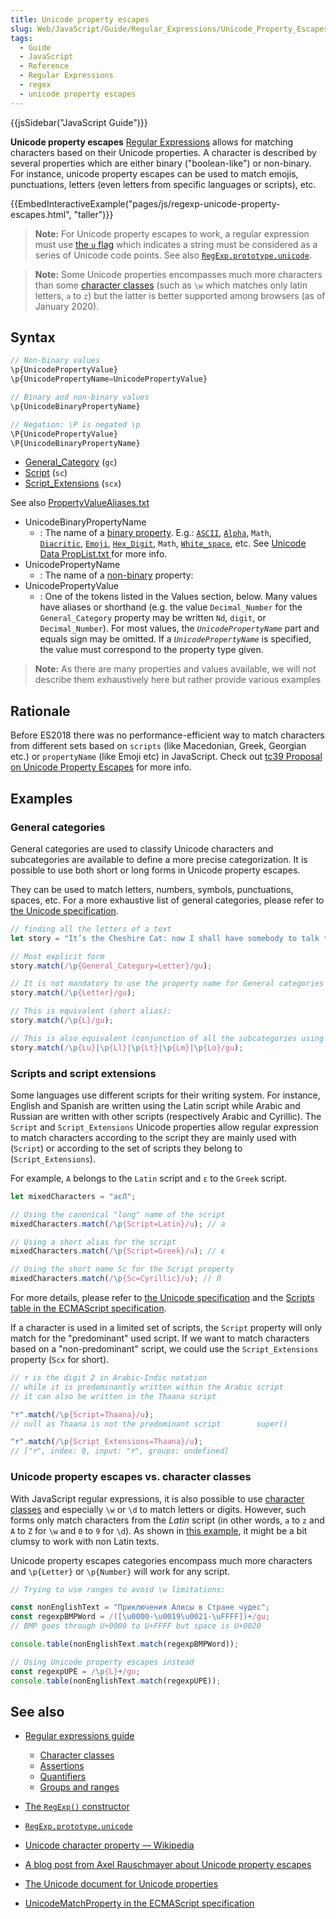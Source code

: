 ```yaml
---
title: Unicode property escapes
slug: Web/JavaScript/Guide/Regular_Expressions/Unicode_Property_Escapes
tags:
  - Guide
  - JavaScript
  - Reference
  - Regular Expressions
  - regex
  - unicode property escapes
---
```

{{jsSidebar("JavaScript Guide")}}

**Unicode property escapes**
[Regular Expressions](/en-US/docs/Web/JavaScript/Guide/Regular_Expressions)
allows for matching characters based on their Unicode properties. A character is
described by several properties which are either binary ("boolean-like") or
non-binary. For instance, unicode property escapes can be used to match emojis,
punctuations, letters (even letters from specific languages or scripts), etc.

{{EmbedInteractiveExample("pages/js/regexp-unicode-property-escapes.html", "taller")}}

> **Note:** For Unicode property escapes to work, a regular expression must use
> [the `u` flag](/en-US/docs/Web/JavaScript/Guide/Regular_Expressions#advanced_searching_with_flags)
> which indicates a string must be considered as a series of Unicode code
> points. See also
> [`RegExp.prototype.unicode`](/en-US/docs/Web/JavaScript/Reference/Global_Objects/RegExp/unicode).

> **Note:** Some Unicode properties encompasses much more characters than some
> [character classes](/en-US/docs/Web/JavaScript/Guide/Regular_Expressions/Character_Classes)
> (such as `\w` which matches only latin letters, `a` to `z`) but the latter is
> better supported among browsers (as of January 2020).

## Syntax

```js
// Non-binary values
\p{UnicodePropertyValue}
\p{UnicodePropertyName=UnicodePropertyValue}

// Binary and non-binary values
\p{UnicodeBinaryPropertyName}

// Negation: \P is negated \p
\P{UnicodePropertyValue}
\P{UnicodeBinaryPropertyName}
```

*   [General_Category](https://unicode.org/reports/tr18/#General_Category_Property)
    (`gc`)
*   [Script](https://unicode.org/reports/tr24/#Script) (`sc`)
*   [Script_Extensions](https://unicode.org/reports/tr24/#Script_Extensions) (`scx`)

See also
[PropertyValueAliases.txt](https://www.unicode.org/Public/UCD/latest/ucd/PropertyValueAliases.txt)

*   UnicodeBinaryPropertyName
    *   : The name of a
        [binary property](https://tc39.es/ecma262/#table-binary-unicode-properties).
        E.g.: [`ASCII`](https://unicode.org/reports/tr18/#General_Category_Property), [`Alpha`](https://unicode.org/reports/tr44/#Alphabetic),
        `Math`,
        [`Diacritic`](https://unicode.org/reports/tr44/#Diacritic), [`Emoji`](https://unicode.org/reports/tr51/#Emoji_Properties), [`Hex_Digit`](https://unicode.org/reports/tr44/#Hex_Digit), `Math`,
        [`White_space`](https://unicode.org/reports/tr44/#White_Space), etc. See
        [Unicode Data PropList.txt ](https://www.unicode.org/Public/UCD/latest/ucd/PropList.txt)for
        more info.
*   UnicodePropertyName
    *   : The name of a
        [non-binary](https://tc39.es/ecma262/#table-nonbinary-unicode-properties)
        property:
*   UnicodePropertyValue
    *   : One of the tokens listed in the Values section, below. Many values have
        aliases or shorthand (e.g. the value `Decimal_Number` for the
        `General_Category` property may be written `Nd`, `digit`, or
        `Decimal_Number`). For most values, the *`UnicodePropertyName`* part and
        equals sign may be omitted. If a *`UnicodePropertyName`* is specified, the
        value must correspond to the property type given.

> **Note:** As there are many properties and values available, we will not
> describe them exhaustively here but rather provide various examples

## Rationale

Before ES2018 there was no performance-efficient way to match characters from
different sets based on `scripts` (like Macedonian, Greek, Georgian etc.) or
`propertyName` (like Emoji etc) in JavaScript. Check out
[tc39 Proposal on Unicode Property Escapes](https://github.com/tc39/proposal-regexp-unicode-property-escapes)
for more info.

## Examples

### General categories

General categories are used to classify Unicode characters and subcategories are
available to define a more precise categorization. It is possible to use both
short or long forms in Unicode property escapes.

They can be used to match letters, numbers, symbols, punctuations, spaces, etc.
For a more exhaustive list of general categories, please refer to
[the Unicode specification](https://unicode.org/reports/tr18/#General_Category_Property).

```js
// finding all the letters of a text
let story = "It’s the Cheshire Cat: now I shall have somebody to talk to.";

// Most explicit form
story.match(/\p{General_Category=Letter}/gu);

// It is not mandatory to use the property name for General categories
story.match(/\p{Letter}/gu);

// This is equivalent (short alias):
story.match(/\p{L}/gu);

// This is also equivalent (conjunction of all the subcategories using short aliases)
story.match(/\p{Lu}|\p{Ll}|\p{Lt}|\p{Lm}|\p{Lo}/gu);
```

### Scripts and script extensions

Some languages use different scripts for their writing system. For instance,
English and Spanish are written using the Latin script while Arabic and Russian
are written with other scripts (respectively Arabic and Cyrillic). The `Script`
and `Script_Extensions` Unicode properties allow regular expression to match
characters according to the script they are mainly used with (`Script`) or
according to the set of scripts they belong to (`Script_Extensions`).

For example, `A` belongs to the `Latin` script and `ε` to the `Greek` script.

```js
let mixedCharacters = "aεЛ";

// Using the canonical "long" name of the script
mixedCharacters.match(/\p{Script=Latin}/u); // a

// Using a short alias for the script
mixedCharacters.match(/\p{Script=Greek}/u); // ε

// Using the short name Sc for the Script property
mixedCharacters.match(/\p{Sc=Cyrillic}/u); // Л
```

For more details, please refer to
[the Unicode specification](https://unicode.org/reports/tr24/#Script) and the
[Scripts table in the ECMAScript specification](https://tc39.es/ecma262/#table-unicode-script-values).

If a character is used in a limited set of scripts, the `Script` property will
only match for the "predominant" used script. If we want to match characters
based on a "non-predominant" script, we could use the `Script_Extensions`
property (`Scx` for short).

```js
// ٢ is the digit 2 in Arabic-Indic notation
// while it is predominantly written within the Arabic script
// it can also be written in the Thaana script

"٢".match(/\p{Script=Thaana}/u);
// null as Thaana is not the predominant script        super()

"٢".match(/\p{Script_Extensions=Thaana}/u);
// ["٢", index: 0, input: "٢", groups: undefined]
```

### Unicode property escapes vs. character classes

With JavaScript regular expressions, it is also possible to use
[character classes](/en-US/docs/Web/JavaScript/Guide/Regular_Expressions/Character_Classes)
and especially `\w` or `\d` to match letters or digits. However, such forms only
match characters from the *Latin* script (in other words, `a` to `z` and `A` to
`Z` for `\w` and `0` to `9` for `\d`). As shown in
[this example](/en-US/docs/Web/JavaScript/Guide/Regular_Expressions/Character_Classes#looking_for_a_word_from_unicode_characters),
it might be a bit clumsy to work with non Latin texts.

Unicode property escapes categories encompass much more characters and
`\p{Letter}` or `\p{Number}` will work for any script.

```js
// Trying to use ranges to avoid \w limitations:

const nonEnglishText = "Приключения Алисы в Стране чудес";
const regexpBMPWord = /([\u0000-\u0019\u0021-\uFFFF])+/gu;
// BMP goes through U+0000 to U+FFFF but space is U+0020

console.table(nonEnglishText.match(regexpBMPWord));

// Using Unicode property escapes instead
const regexpUPE = /\p{L}+/gu;
console.table(nonEnglishText.match(regexpUPE));
```

## See also

*   [Regular expressions guide](/en-US/docs/Web/JavaScript/Guide/Regular_Expressions)

    *   [Character classes](/en-US/docs/Web/JavaScript/Guide/Regular_Expressions/Character_Classes)
    *   [Assertions](/en-US/docs/Web/JavaScript/Guide/Regular_Expressions/Assertions)
    *   [Quantifiers](/en-US/docs/Web/JavaScript/Guide/Regular_Expressions/Quantifiers)
    *   [Groups and ranges](/en-US/docs/Web/JavaScript/Guide/Regular_Expressions/Groups_and_Ranges)

*   [The `RegExp()` constructor](/en-US/docs/Web/JavaScript/Reference/Global_Objects/RegExp)

*   [`RegExp.prototype.unicode`](/en-US/docs/Web/JavaScript/Reference/Global_Objects/RegExp/unicode)

*   [Unicode character property — Wikipedia](https://en.wikipedia.org/wiki/Unicode_character_property)

*   [A blog post from Axel Rauschmayer about Unicode property escapes](https://2ality.com/2017/07/regexp-unicode-property-escapes.html)

*   [The Unicode document for Unicode properties](https://unicode.org/reports/tr18/#Categories)

*   [UnicodeMatchProperty in the ECMAScript specification](https://tc39.es/ecma262/#sec-runtime-semantics-unicodematchproperty-p)
